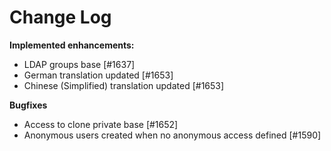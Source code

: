 # Change Log

**Implemented enhancements:**

- LDAP groups base [\#1637]
- German translation updated [\#1653]
- Chinese (Simplified) translation updated [\#1653]

**Bugfixes**

- Access to clone private base [\#1652]
- Anonymous users created when no anonymous access defined [\#1590]